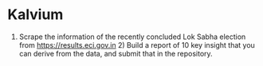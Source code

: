 # Kalvium
1) Scrape the information of the recently concluded Lok Sabha election from https://results.eci.gov.in  2) Build a report of 10 key insight that you can derive from the data, and submit that in the repository.
